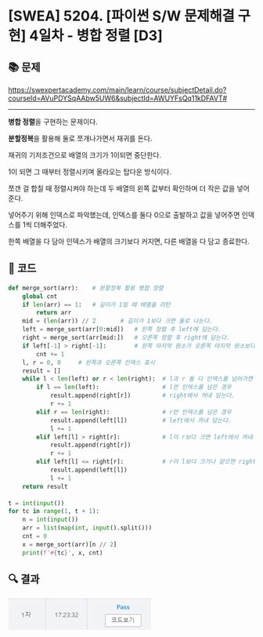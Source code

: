 # [SWEA] 5204. [파이썬 S/W 문제해결 구현] 4일차 - 병합 정렬 [D3]

## 📚 문제

https://swexpertacademy.com/main/learn/course/subjectDetail.do?courseId=AVuPDYSqAAbw5UW6&subjectId=AWUYFsQq11kDFAVT#

---

**병합 정렬**을 구현하는 문제이다.

**분할정복**을 활용해 둘로 쪼개나가면서 재귀를 돈다.

재귀의 기저조건으로 배열의 크기가 1이되면 중단한다.

1이 되면 그 때부터 정렬시키며 올라오는 탑다운 방식이다.

쪼갠 걸 합칠 때 정렬시켜야 하는데 두 배열의 왼쪽 값부터 확인하며 더 작은 값을 넣어준다.

넣어주기 위해 인덱스로 파악했는데, 인덱스를 둘다 0으로 출발하고 값을 넣어주면 인덱스를 1씩 더해주었다.

한쪽 배열을 다 담아 인덱스가 배열의 크기보다 커지면, 다른 배열을 다 담고 종료한다.

## 📒 코드

```python
def merge_sort(arr):    # 분할정복 활용 병합 정렬
    global cnt
    if len(arr) == 1:   # 길이가 1일 때 배열을 리턴
        return arr
    mid = (len(arr)) // 2       # 길이가 1보다 크면 둘로 나눈다.
    left = merge_sort(arr[0:mid])   # 왼쪽 정렬 후 left에 담는다.
    right = merge_sort(arr[mid:])   # 오른쪽 정렬 후 right에 담는다.
    if left[-1] > right[-1]:        # 왼쪽 마지막 원소가 오른쪽 마지막 원소보다 큰 경우 cnt +1
        cnt += 1
    l, r = 0, 0     # 왼쪽과 오른쪽 인덱스 표시
    result = []
    while l < len(left) or r < len(right):  # l과 r 둘 다 인덱스를 넘어가면 종료
        if l == len(left):                  # l만 인덱스를 넘은 경우
            result.append(right[r])         # right에서 꺼내 담는다.
            r += 1
        elif r == len(right):               # r만 인덱스를 넘은 경우
            result.append(left[l])          # left에서 꺼내 담는다.
            l += 1
        elif left[l] > right[r]:            # l이 r보다 크면 left에서 꺼내 담는다.
            result.append(right[r])
            r += 1
        elif left[l] <= right[r]:           # r이 l보다 크거나 같으면 right에서 꺼내 담는다.
            result.append(left[l])
            l += 1
    return result

t = int(input())
for tc in range(1, t + 1):
    n = int(input())
    arr = list(map(int, input().split()))
    cnt = 0
    x = merge_sort(arr)[n // 2]
    print(f'#{tc}', x, cnt)
```

## 🔍 결과

![image-20220330173444506](README.assets/image-20220330173444506.png)